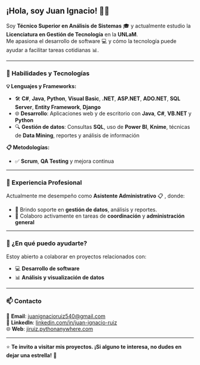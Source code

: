 ## **¡Hola, soy Juan Ignacio!** 👋🚀

Soy **Técnico Superior en Análisis de Sistemas** 🎓 y actualmente estudio la **Licenciatura en Gestión de Tecnología** en la **UNLaM**.  
Me apasiona el desarrollo de software 💻 y cómo la tecnología puede ayudar a facilitar tareas cotidianas 📊.

---

### **🚀 Habilidades y Tecnologías**

**💡 Lenguajes y Frameworks:**
- 🛠 **C#**, **Java**, **Python**, **Visual Basic**, **.NET**, **ASP.NET**, **ADO.NET**, **SQL Server**, **Entity Framework**, **Django**  
- 🌐 **Desarrollo**: Aplicaciones web y de escritorio con **Java**, **C#**, **VB.NET** y **Python**  
- 🔍 **Gestión de datos**: Consultas **SQL**, uso de **Power BI**, **Knime**, técnicas de **Data Mining**, reportes y análisis de información

**📋 Metodologías:**
- ✅ **Scrum**, **QA Testing** y mejora continua

---

### **💼 Experiencia Profesional**

Actualmente me desempeño como **Asistente Administrativo** 📋 , donde:
- 🧠 Brindo soporte en **gestión de datos**, análisis y reportes.
- 🤝 Colaboro activamente en tareas de **coordinación** y **administración general**

---

### **🤝 ¿En qué puedo ayudarte?**

Estoy abierto a colaborar en proyectos relacionados con:
- 💻 **Desarrollo de software**
- 📊 **Análisis y visualización de datos**

---

### **📫 Contacto**
📩 **Email**: [juanignacioruiz540@gmail.com](mailto:juanignacioruiz540@gmail.com)  
💼 **LinkedIn**: [linkedin.com/in/juan-ignacio-ruiz](https://linkedin.com/in/juan-ignacio-ruiz)  
🌐 **Web**: [jiruiz.pythonanywhere.com](https://jiruiz.pythonanywhere.com)

---

⭐ **Te invito a visitar mis proyectos. ¡Si alguno te interesa, no dudes en dejar una estrella!** 🌟



